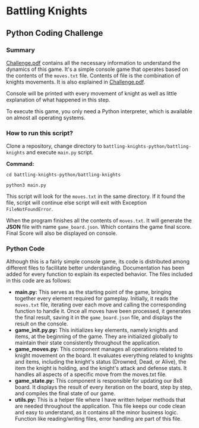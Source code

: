 # Battling Knights

## Python Coding Challenge

### Summary
[Challenge.pdf](https://github.com/muak4/battling-knights-python/blob/main/Challenge.pdf) contains all the necessary information to understand the dynamics of this game. It's a simple 
console game that operates based on the contents of the `moves.txt` file. Contents of file is the combination
of knights movements. It is also explained in [Challenge.pdf](https://github.com/muak4/battling-knights-python/blob/main/Challenge.pdf).

Console will be printed with every movement of knight as well as little
explanation of what happened in this step.

To execute this game, you only need a Python interpreter, which is available on almost all operating systems.

### How to run this script?

Clone a repository, change directory to `battling-knights-python/battling-knights` and execute `main.py` script.

**Command:**

`cd battling-knights-python/battling-knights`

`python3 main.py` 

This script will look for the `moves.txt` in the same directory. If it found the file, script will continue else script
will exit with Exception `FileNotFoundError`.

When the program finishes all the contents of `moves.txt`. It will generate the **JSON** file with name 
`game_board.json`. Which contains the game final score. Final Score will also be displayed on console. 

### Python Code

Although this is a fairly simple console game, its code is distributed among different files to facilitate better
understanding. Documentation has been added for every function to explain its expected behavior. The files included
in this code are as follows:

- **main.py:** This serves as the starting point of the game, bringing together every element required for gameplay.
  Initially, it reads the `moves.txt` file, iterating over each move and calling the corresponding function to handle it.
  Once all moves have been processed, it generates the final result, saving it in the `game_board.json` file, and 
  displays the result on the console.
- **game_init.py.py:** This initializes key elements, namely knights and items, at the beginning of the game. 
  They are initialized globally to maintain their state consistently throughout the application.
- **game_moves.py:** This component manages all operations related to knight movement on the board. It evaluates 
  everything related to knights and items, including the knight's status (Drowned, Dead, or Alive), the item the 
  knight is holding, and the knight's attack and defense stats. It handles all aspects of a specific move from the 
  moves.txt file.
- **game_state.py:** This component is responsible for updating our 8x8 board. It displays the result of every 
  iteration on the board, step by step, and compiles the final state of our game.
- **utils.py:** This is a helper file where I have written helper methods that are needed throughout the application.
  This file keeps our code clean and easy to understand, as it contains all the minor business logic.
  Function like reading/writing files, error handling are part of this file.
